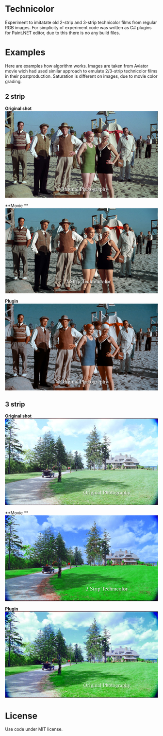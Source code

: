 # Technicolor #

Experiment to imitatate old 2-strip and 3-strip technicolor films from regular RGB images. For simplicity of experiment code was written as C# plugins for Paint.NET editor, due to this there is no any build files.

# Examples #

Here are examples how algorithm works. Images are taken from Aviator movie wich had used similar approach to emulate 2/3-strip technicolor films in their postproduction. Saturation is different on images, due to movie color grading. 

## 2 strip ##

**Original shot**
![](images/2strip-original.jpg)

**Movie **
![](images/2strip-movie.jpg)

**Plugin**
![](images/2strip-plugin.jpg)

## 3 strip ##

**Original shot**
![](images/3strip-original.jpg)

**Movie **
![](images/3strip-movie.jpg)

**Plugin**
![](images/3strip-plugin.jpg)

# License

Use code under MIT license.